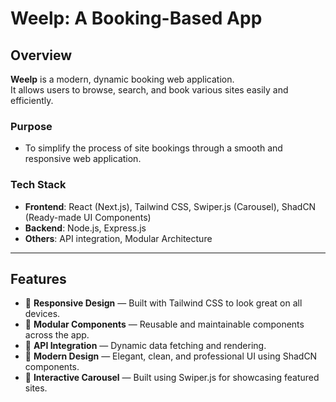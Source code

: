 # Weelp: A Booking-Based App

## Overview

**Weelp** is a modern, dynamic booking web application.  
It allows users to browse, search, and book various sites easily and efficiently.

### Purpose
- To simplify the process of site bookings through a smooth and responsive web application.

### Tech Stack
- **Frontend**: React (Next.js), Tailwind CSS, Swiper.js (Carousel), ShadCN (Ready-made UI Components)
- **Backend**: Node.js, Express.js
- **Others**: API integration, Modular Architecture

---

## Features

- 🌟 **Responsive Design** — Built with Tailwind CSS to look great on all devices.
- 🧩 **Modular Components** — Reusable and maintainable components across the app.
- 🔗 **API Integration** — Dynamic data fetching and rendering.
- 🎨 **Modern Design** — Elegant, clean, and professional UI using ShadCN components.
- 🎠 **Interactive Carousel** — Built using Swiper.js for showcasing featured sites.


